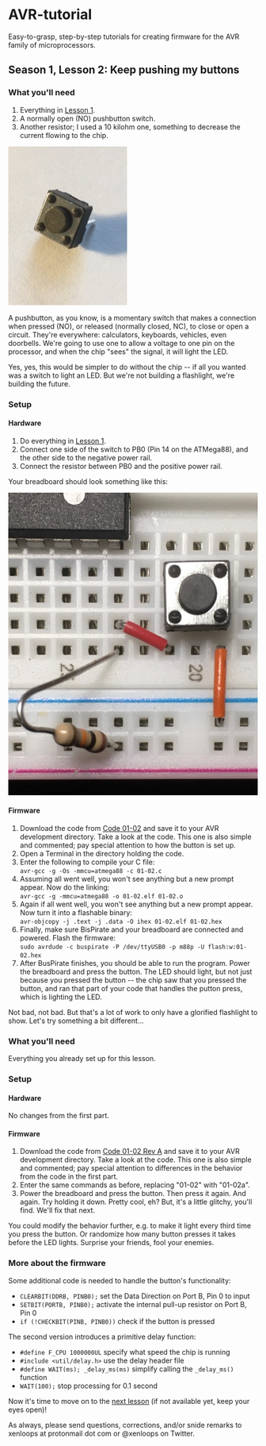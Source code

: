 # AVR-tutorial
Easy-to-grasp, step-by-step tutorials for creating firmware for the AVR family of microprocessors.

## Season 1, Lesson 2: Keep pushing my buttons

### What you'll need

1. Everything in [Lesson 1](01-01-LED-light.md).
1. A normally open (NO) pushbutton switch.
1. Another resistor; I used a 10 kilohm one, something to decrease the current flowing to the chip.

![Button](images/01-02-button.jpg)

A pushbutton, as you know, is a momentary switch that makes a connection when pressed (NO), or released (normally closed, NC), to close or open a circuit. They're everywhere: calculators, keyboards, vehicles, even doorbells. We're going to use one to allow a voltage to one pin on the processor, and when the chip "sees" the signal, it will light the LED.

Yes, yes, this would be simpler to do without the chip -- if all you wanted was a switch to light an LED. But we're not building a flashlight, we're building the future.

### Setup
#### Hardware
1. Do everything in [Lesson 1](01-01-LED-light.md).
1. Connect one side of the switch to PB0 (Pin 14 on the ATMega88), and the other side to the negative power rail.
1. Connect the resistor between PB0 and the positive power rail.

Your breadboard should look something like this:

![Button connection closeup](images/01-02-button-connect.jpg)

#### Firmware
1. Download the code from [Code 01-02](code/01-02.c) and save it to your AVR development directory. Take a look at the code. This one is also simple and commented; pay special attention to how the button is set up.
1. Open a Terminal in the directory holding the code.
1. Enter the following to compile your C file:  
`avr-gcc -g -Os -mmcu=atmega88 -c 01-02.c`
1. Assuming all went well, you won't see anything but a new prompt appear. Now do the linking:  
`avr-gcc -g -mmcu=atmega88 -o 01-02.elf 01-02.o`
1. Again if all went well, you won't see anything but a new prompt appear. Now turn it into a flashable binary:  
`avr-objcopy -j .text -j .data -O ihex 01-02.elf 01-02.hex`
1. Finally, make sure BisPirate and your breadboard are connected and powered. Flash the firmware:  
`sudo avrdude -c buspirate -P /dev/ttyUSB0 -p m88p -U flash:w:01-02.hex`
1. After BusPirate finishes, you should be able to run the program. Power the breadboard and press the button. The LED should light, but not just because you pressed the button -- the chip saw that you pressed the button, and ran that part of your code that handles the putton press, which is lighting the LED. 

Not bad, not bad. But that's a lot of work to only have a glorified flashlight to show. Let's try something a bit different...

### What you'll need
Everything you already set up for this lesson.

### Setup
#### Hardware
No changes from the first part.

#### Firmware
1. Download the code from [Code 01-02 Rev A](code/01-02a.c) and save it to your AVR development directory. Take a look at the code. This one is also simple and commented; pay special attention to differences in the behavior from the code in the first part.
1. Enter the same commands as before, replacing "01-02" with "01-02a".
1. Power the breadboard and press the button. Then press it again. And again. Try holding it down. Pretty cool, eh? But, it's a little glitchy, you'll find. We'll fix that next.

You could modify the behavior further, e.g. to make it light every third time you press the button. Or randomize how many button presses it takes before the LED lights. Surprise your friends, fool your enemies.

### More about the firmware
Some additional code is needed to handle the button's functionality:

* `CLEARBIT(DDRB, PINB0);` set the Data Direction on Port B, Pin 0 to input
* `SETBIT(PORTB, PINB0);` activate the internal pull-up resistor on Port B, Pin 0
* `if (!CHECKBIT(PINB, PINB0))` check if the button is pressed

The second version introduces a primitive delay function:

* `#define F_CPU 1000000UL` specify what speed the chip is running
* `#include <util/delay.h>` use the delay header file
* `#define WAIT(ms); _delay_ms(ms)` simplify calling the `_delay_ms()` function
* `WAIT(100);` stop processing for 0.1 second


Now it's time to move on to the [next lesson](01-03-LED-button-int.md) (if not available yet, keep your eyes open)!

As always, please send questions, corrections, and/or snide remarks to xenloops at protonmail dot com or @xenloops on Twitter.


